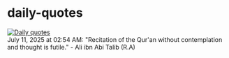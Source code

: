 # daily-quotes
[![Daily quotes](https://github.com/ceepu8/daily-quotes/actions/workflows/daily-quote.yml/badge.svg)](https://github.com/ceepu8/daily-quotes/actions/workflows/daily-quote.yml)<br/>
July 11, 2025 at 02:54 AM: "Recitation of the Qur'an without contemplation and thought is futile." - Ali ibn Abi Talib (R.A)
